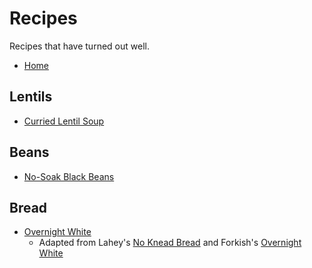 # Recipes

Recipes that have turned out well.

* [Home](https://nickjalbert.github.io/recipes/)

## Lentils

* [Curried Lentil Soup](https://nickjalbert.github.io/recipes/lentils/curried-lentil-soup)

## Beans

* [No-Soak Black Beans](https://nickjalbert.github.io/recipes/beans/no-soak-black-beans)

## Bread

* [Overnight White](https://nickjalbert.github.io/recipes/bread/overnight-white)
    * Adapted from Lahey's [No Knead Bread](https://cooking.nytimes.com/recipes/11376-no-knead-bread) and Forkish's [Overnight White](https://www.amazon.com/Flour-Water-Salt-Yeast-Fundamentals/dp/160774273X/ref=sr_1_2)
